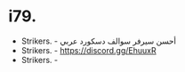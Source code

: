 # i79.

- Strikers. -
أحسن سيرفر سوالف دسكورد عربي
- Strikers. -
https://discord.gg/EhuuxR
- Strikers. -
